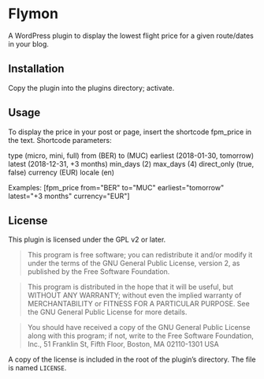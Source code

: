  # Flymon

A WordPress plugin to display the lowest flight price for a given route/dates in your blog.

## Installation

Copy the plugin into the plugins directory; activate.

## Usage

To display the price in your post or page, insert the shortcode fpm_price in the text.
Shortcode parameters:

type (micro, mini, full)
from (BER)
to (MUC)
earliest (2018-01-30, tomorrow)
latest (2018-12-31, +3 months)
min_days (2)
max_days (4)
direct_only (true, false)
currency (EUR)
locale (en)

Examples:
[fpm_price from="BER" to="MUC" earliest="tomorrow" latest="+3 months" currency="EUR"]

## License

This plugin is licensed under the GPL v2 or later.

> This program is free software; you can redistribute it and/or modify it under the terms of the GNU General Public License, version 2, as published by the Free Software Foundation.

> This program is distributed in the hope that it will be useful, but WITHOUT ANY WARRANTY; without even the implied warranty of MERCHANTABILITY or FITNESS FOR A PARTICULAR PURPOSE. See the GNU General Public License for more details.

> You should have received a copy of the GNU General Public License along with this program; if not, write to the Free Software Foundation, Inc., 51 Franklin St, Fifth Floor, Boston, MA 02110-1301 USA

A copy of the license is included in the root of the plugin’s directory. The file is named `LICENSE`.
